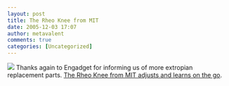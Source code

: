 ```yaml
---
layout: post
title: The Rheo Knee from MIT
date: 2005-12-03 17:07
author: metavalent
comments: true
categories: [Uncategorized]
---
```

<a href="http://www.engadget.com/entry/1234000527070814/"><img src="https://web.archive.org/web/*/http://awebcamdarkly.com/" /></a>
Thanks again to Engadget for informing us of more extropian replacement parts. <a href="http://www.engadget.com/entry/1234000527070814/">The Rheo Knee from MIT adjusts and learns on the go</a>.
